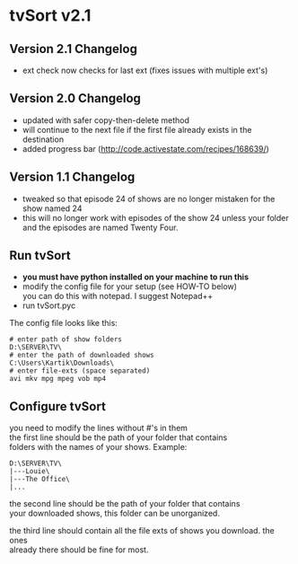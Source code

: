 # tvSort v2.1

Version 2.1 Changelog
---
* ext check now checks for last ext (fixes issues with multiple ext's)

Version 2.0 Changelog
---
* updated with safer copy-then-delete method
* will continue to the next file if the first file already exists in the destination
* added progress bar (http://code.activestate.com/recipes/168639/)

Version 1.1 Changelog
---
* tweaked so that episode 24 of shows are no longer mistaken for the show named 24
* this will no longer work with episodes of the show 24 unless your folder and the episodes are named Twenty Four.

Run tvSort
---
* **you must have python installed on your machine to run this**  
* modify the config file for your setup (see HOW-TO below)  
   you can do this with notepad. I suggest Notepad++  
* run tvSort.pyc  

The config file looks like this:
```
# enter path of show folders
D:\SERVER\TV\
# enter the path of downloaded shows
C:\Users\Kartik\Downloads\
# enter file-exts (space separated)
avi mkv mpg mpeg vob mp4
```

Configure tvSort
---
you need to modify the lines without #'s in them  
the first line should be the path of your folder that contains  
folders with the names of your shows. Example:  
```
D:\SERVER\TV\  
|---Louie\  
|---The Office\  
|...
```
the second line should be the path of your folder that contains  
your downloaded shows, this folder can be unorganized.  
  
the third line should contain all the file exts of shows you download. the ones  
already there should be fine for most.  